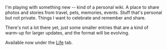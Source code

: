 I'm playing with something new -- kind of a personal wiki. A place to share photos and stories from travel, pets, memories, events. Stuff that's personal but not private. Things I want to celebrate and remember and share.

There's not a lot there yet, just some smaller entries that are a kind of warm-up for larger updates, and the format will be evolving.

Available now under the [Life](/life) tab.